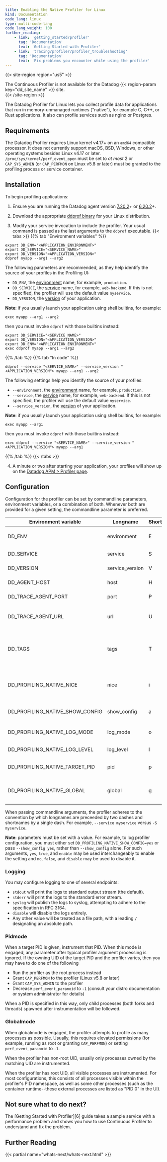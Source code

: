```yaml
---
title: Enabling the Native Profiler for Linux
kind: Documentation
code_lang: linux
type: multi-code-lang
code_lang_weight: 100
further_reading:
    - link: 'getting_started/profiler'
      tag: 'Documentation'
      text: 'Getting Started with Profiler'
    - link: 'tracing/profiler/profiler_troubleshooting'
      tag: 'Documentation'
      text: 'Fix problems you encounter while using the profiler'
---
```


{{< site-region region="us5" >}}
<div class="alert alert-warning">
  The Continuous Profiler is not available for the Datadog {{< region-param key="dd_site_name" >}} site.
</div>
{{< /site-region >}}

The Datadog Profiler for Linux lets you collect profile data for applications that run in memory-unmanaged runtimes ("native"), for example C, C++, or Rust applications. It also can profile services such as nginx or Postgres.

## Requirements

The Datadog Profiler requires Linux kernel v4.17+ on an `amd64` compatible processor. It does not currently support macOS, BSD, Windows, or other operating systems besides Linux v4.17 or later. `/proc/sys/kernel/perf_event_open` must be set to *at most* 2 or `CAP_SYS_ADMIN` (or `CAP_PERFMON` on Linux v5.8 or later) must be granted to the profiling process or service container.

## Installation

To begin profiling applications:

1. Ensure you are running the Datadog agent version [7.20.2][1]+ or [6.20.2][2]+.

2. Download the appropriate [ddprof binary][3] for your Linux distribution.

3. Modify your service invocation to include the profiler. Your usual command is passed as the last arguments to the `ddprof` executable.
   {{< tabs >}}
{{% tab "Environment variables" %}}

```shell
export DD_ENV="<APPLICATION_ENVIRONMENT>"
export DD_SERVICE="<SERVICE_NAME>"
export DD_VERSION="<APPLICATION_VERSION>"
ddprof myapp --arg1 --arg2
```

The following parameters are recommended, as they help identify the source of your profiles in the Profiling UI:
- `DD_ENV`, the [environment][4] name, for example, `production`.
- `DD_SERVICE`, the [service][4] name, for example, `web-backend`. If this is not specified, the profiler will use the default value `myservice`.
- `DD_VERSION`, the [version][4] of your application.

**Note**: if you usually launch your application using shell builtins, for example:

```shell
exec myapp --arg1 --arg2
```

then you must invoke `ddprof` with those builtins instead:

```shell
export DD_SERVICE="<SERVICE_NAME>"
export DD_VERSION="<APPLICATION_VERSION>"
export DD_ENV="<APPLICATION_ENVIRONMENT>"
exec ddprof myapp --arg1 --arg2
```

{{% /tab %}}
{{% tab "In code" %}}

```shell
ddprof --service "<SERVICE_NAME>" --service_version "<APPLICATION_VERSION"> myapp --arg1 --arg2
```

The following settings help you identify the source of your profiles:
- `--environment`, the [environment][4] name, for example, `production`.
- `--service`, the [service][4] name, for example, `web-backend`. If this is not specified, the profiler will use the default value `myservice`.
- `--service_version`, the [version][4] of your application.

**Note**: if you usually launch your application using shell builtins, for example:

```shell
exec myapp --arg1
```

then you must invoke `ddprof` with those builtins instead:

```shell
exec ddprof --service "<SERVICE_NAME>" --service_version "<APPLICATION_VERSION"> myapp --arg1
```

{{% /tab %}}
{{< /tabs >}}


4. A minute or two after starting your application, your profiles will show up on the [Datadog APM > Profiler page][4].

## Configuration

Configuration for the profiler can be set by commandline parameters, environment variables, or a combination of both. Whenever both are provided for a given setting, the commandline parameter is preferred.

| Environment variable            | Longname        | Shortname | Default   | Description                                                                                                                    |
|---------------------------------|-----------------|-----------|-----------|--------------------------------------------------------------------------------------------------------------------------------|
| DD_ENV                          | environment     | E         |           | The [environment][5] name, for example, `production`.                                                                          |
| DD_SERVICE                      | service         | S         | myservice | The [service][5] name, for example, `web-backend`.                                                                             |
| DD_VERSION                      | service_version | V         |           | The [version][5] of your service.                                                                                              |
| DD_AGENT_HOST                   | host            | H         | localhost | The hostname for the Datadog agent.                                                                                            |
| DD_TRACE_AGENT_PORT             | port            | P         | 8126      | The Datadog agent listening port.                                                                                              |
| DD_TRACE_AGENT_URL              | url             | U         |           | `https://<hostname>:<port>` overrides other agent host/port settings.                                                          |
| DD_TAGS                         | tags            | T         |           | Tags to apply to an uploaded profile. Must be a list of `<key>:<value>` separated by commas, such as: `layer:api,team:intake`. |
| DD_PROFILING_NATIVE_NICE        | nice            | i         |           | Sets the nice level of the profiler without affecting the instrumented processes.                                              |
| DD_PROFILING_NATIVE_SHOW_CONFIG | show_config     | a         | no        | Whether or not to log profiler configuration parameters.                                                                       |
| DD_PROFILING_NATIVE_LOG_MODE    | log_mode        | o         | stdout    | How to emit profiler logs. See the section on logging for details.                                                             |
| DD_PROFILING_NATIVE_LOG_LEVEL   | log_level       | l         | warn      | Determines log verbosity.                                                                                                      |
| DD_PROFILING_NATIVE_TARGET_PID  | pid             | p         |           | Engages pidmode. See the section on pidmode for details.                                                                       |
| DD_PROFILING_NATIVE_GLOBAL      | global          | g         | no        | Engages globalmode. See the section on globalmode for details. Overrides --pid.                                                |

When passing commandline arguments, the profiler adheres to the convention by which longnames are preceeded by two dashes and shortnames by a single dash. For example, `--service myservice` versus `-S myservice`.

**Note**: parameters must be set with a value. For example, to log profiler configuration, you must either set `DD_PROFILING_NATIVE_SHOW_CONFIG=yes` or pass `--show_config yes`, rather than `--show_config` alone. For such arguments, `yes`, `true`, and `enable` may be used interchangeably to enable the setting and `no`, `false`, and `disable` may be used to disable it.

### Logging

You may configure logging to one of several endpoints:
- `stdout` will print the logs to standard output stream (the default).
- `stderr` will print the logs to the standard error stream.
- `syslog` will publish the logs to syslog, attempting to adhere to the specification in RFC 3164.
- `disable` will disable the logs entirely.
- Any other value will be treated as a file path, with a leading `/` designating an absolute path.

### Pidmode

When a target PID is given, instrument that PID. When this mode is engaged, any parameter after typical profiler argument processing is ignored. If the owning UID of the target PID and the profiler varies, then you may have to do one of the following
- Run the profiler as the root process instead
- Grant `CAP_PERFMON` to the profiler (Linux v5.8 or later)
- Grant `CAP_SYS_ADMIN` to the profiler
- Decrease `perf_event_paranoid` to `-1` (consult your distro documentation or system administrator for details)

When a PID is specified in this way, only child processes (both forks and threads) spawned after instrumentation will be followed.

### Globalmode

When globalmode is engaged, the profiler attempts to profile as many processes as possible. Usually, this requires elevated permissions (for example, running as root or granting `CAP_PERFMON`) or setting `perf_event_paranoid` to `-1`.

When the profiler has non-root UID, usually only processes owned by the matching UID are instrumented.

When the profiler has root UID, all visible processes are instrumented. For most configurations, this consists of all processes visible within the profiler's PID namespace, as well as some other processes (such as the container runtime--these external processes are listed as "PID 0" in the UI).

## Not sure what to do next?

The [Getting Started with Profiler][6] guide takes a sample service with a performance problem and shows you how to use Continuous Profiler to understand and fix the problem.

## Further Reading

{{< partial name="whats-next/whats-next.html" >}}

[1]: https://app.datadoghq.com/account/settings#agent/overview
[2]: https://app.datadoghq.com/account/settings?agent_version=6#agent
[3]: https://github.com/DataDog/ddprof/releases
[4]: https://app.datadoghq.com/profiling
[5]: /getting_started/tagging/unified_service_tagging
